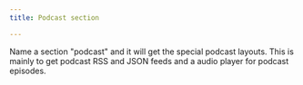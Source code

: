 ```yaml
---
title: Podcast section

---
```


Name a section "podcast" and it will get the special podcast layouts. This is mainly to get podcast RSS and JSON feeds and a audio player for podcast episodes. 